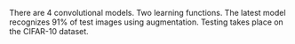 There are 4 convolutional models. Two learning functions. The latest model recognizes 91% of test images using augmentation.  Testing takes place on the CIFAR-10 dataset.
